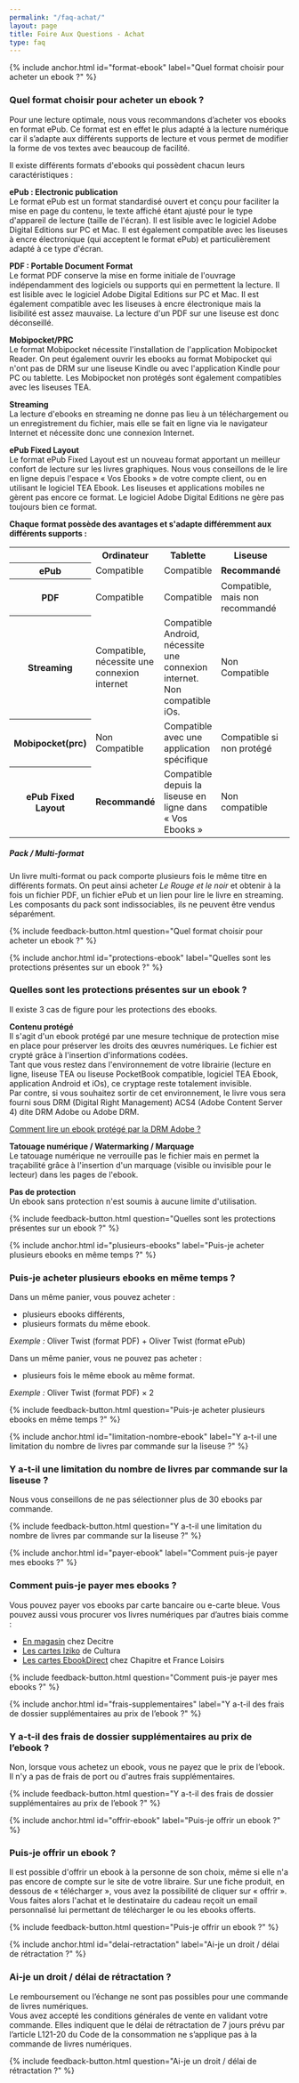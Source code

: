 ```yaml
---
permalink: "/faq-achat/"
layout: page
title: Foire Aux Questions - Achat
type: faq
---
```


{% include anchor.html id="format-ebook" label="Quel format choisir pour acheter un ebook ?" %}

### Quel format choisir pour acheter un ebook ?

<div class="protip"><p>Pour une lecture optimale, nous vous recommandons d’acheter vos ebooks en format ePub. Ce format est en effet le plus adapté à la lecture numérique car il s’adapte aux différents supports de lecture et vous permet de modifier la forme de vos textes avec beaucoup de facilité.</p></div>

Il existe différents formats d'ebooks qui possèdent chacun leurs caractéristiques :

<a id="format-epub"></a>
**ePub : Electronic publication**  
Le format ePub est un format standardisé ouvert et conçu pour faciliter la mise en page du contenu, le texte affiché étant ajusté pour le type d'appareil de lecture (taille de l'écran). Il est lisible avec le logiciel Adobe Digital Editions sur PC et Mac. Il est également compatible avec les liseuses à encre électronique (qui acceptent le format ePub) et particulièrement adapté à ce type d'écran.

<a id="format-pdf"></a>
**PDF : Portable Document Format**  
Le format PDF conserve la mise en forme initiale de l'ouvrage indépendamment des logiciels ou supports qui en permettent la lecture. Il est lisible avec le logiciel Adobe Digital Editions sur PC et Mac.
Il est également compatible avec les liseuses à encre électronique mais la lisibilité est assez mauvaise. La lecture d'un PDF sur une liseuse est donc déconseillé.

<a id="format-mobipocket"></a>
**Mobipocket/PRC**  
Le format Mobipocket nécessite l'installation de l'application Mobipocket Reader. On peut également ouvrir les ebooks au format Mobipocket qui n'ont pas de DRM sur une liseuse Kindle ou avec l'application Kindle pour PC ou tablette. Les Mobipocket non protégés sont également compatibles avec les liseuses TEA.

<a id="format-streaming"></a>
**Streaming**  
La lecture d'ebooks en streaming ne donne pas lieu à un téléchargement ou un enregistrement du fichier, mais elle se fait en ligne via le navigateur Internet et nécessite donc une connexion Internet.

<a id="format-epub-fixed-layout"></a>
**ePub Fixed Layout**  
Le format ePub Fixed Layout est un nouveau format apportant un meilleur confort de lecture sur les livres graphiques. Nous vous conseillons de le lire en ligne depuis l'espace « Vos Ebooks » de votre compte client, ou en utilisant le logiciel TEA Ebook. Les liseuses et applications mobiles ne gèrent pas encore ce format. Le logiciel Adobe Digital Editions ne gère pas toujours bien ce format.

**Chaque format possède des avantages et s'adapte différemment aux différents supports :**

<table class="table table-bordered">
    <tr>
        <th></th>
        <th>Ordinateur</th>
        <th>Tablette</th>
        <th>Liseuse</th>
        <th>Smartphone</th>
    </tr>
    <tr>
        <th>ePub</th>
        <td class="success">Compatible</td>
        <td class="success">Compatible</td>
        <td class="success"><strong>Recommandé</strong></td>
        <td class="success">Compatible</td>
    </tr>
    <tr>
        <th>PDF</th>
        <td class="success">Compatible</td>
        <td class="success">Compatible</td>
        <td class="warning">Compatible, mais non recommandé</td>
        <td class="success">Compatible</td>
    </tr>
    <tr>
        <th>Streaming</th>
        <td class="warning">Compatible, nécessite une connexion internet</td>
        <td class="warning">
            Compatible Android, nécessite une connexion internet.<br />
            Non compatible iOs.
        </td>
        <td class="danger">Non Compatible</td>
        <td class="warning">
            Compatible Android, nécessite une connexion internet.<br />
            Non compatible iOs.
        </td>
    </tr>
    <tr>
        <th>Mobipocket(prc)</th>
        <td class="danger">Non Compatible</td>
        <td class="warning">Compatible avec une application spécifique</td>
        <td class="warning">Compatible si non protégé</td>
        <td class="warning">Compatible avec une application spécifique</td>
    </tr>
    <tr>
        <th>ePub Fixed Layout</th>
        <td class="success" ><strong>Recommandé</strong></td>
        <td class="warning">Compatible depuis la liseuse en ligne dans « Vos Ebooks »</td>
        <td class="danger">Non compatible</td>
        <td class="warning">Compatible depuis la liseuse en ligne dans « Vos Ebooks »</td>
    </tr>
</table>

<div class="warningtip">
    <h5>Pack / Multi-format</h5>
    <p>Un livre multi-format ou pack comporte plusieurs fois le même titre en différents formats. On peut ainsi acheter <em>Le Rouge et le noir</em> et obtenir à la fois un fichier PDF, un fichier ePub et un lien pour lire le livre en streaming. Les composants du pack sont indissociables, ils ne peuvent être vendus séparément.</p>
</div>

{% include feedback-button.html question="Quel format choisir pour acheter un ebook ?" %}



{% include anchor.html id="protections-ebook" label="Quelles sont les protections présentes sur un ebook ?" %}

### Quelles sont les protections présentes sur un ebook ?

Il existe 3 cas de figure pour les protections des ebooks.

<a id="protection-drm"></a>
<a id="protection-adobe-drm"></a>
<a id="protection-care"></a>
**Contenu protégé**  
Il s'agit d'un ebook protégé par une mesure technique de protection mise en place pour préserver les droits des œuvres numériques. Le fichier est crypté grâce à l'insertion d'informations codées.  
Tant que vous restez dans l'environnement de votre librairie (lecture en ligne, liseuse TEA ou liseuse PocketBook compatible, logiciel TEA Ebook, application Android et iOs), ce cryptage reste totalement invisible.  
Par contre, si vous souhaitez sortir de cet environnement, le livre vous sera fourni sous DRM (Digital Right Management) ACS4 (Adobe Content Server 4) dite DRM Adobe ou Adobe DRM.

[Comment lire un ebook protégé par la DRM Adobe ?](http://aide.tea-ebook.com/ade/)

<a id="protection-watermarking"></a>
**Tatouage numérique / Watermarking / Marquage**  
Le tatouage numérique ne verrouille pas le fichier mais en permet la traçabilité grâce à l'insertion d'un marquage (visible ou invisible pour le lecteur) dans les pages de l'ebook.

<a id="protection-none"></a>
**Pas de protection**  
Un ebook sans protection n'est soumis à aucune limite d'utilisation.

{% include feedback-button.html question="Quelles sont les protections présentes sur un ebook ?" %}




{% include anchor.html id="plusieurs-ebooks" label="Puis-je acheter plusieurs ebooks en même temps ?" %}

### Puis-je acheter plusieurs ebooks en même temps ?

Dans un même panier, vous pouvez acheter :

- plusieurs ebooks différents, 
- plusieurs formats du même ebook.

*Exemple :* Oliver Twist (format PDF) + Oliver Twist (format ePub)

Dans un même panier, vous ne pouvez pas acheter :

- plusieurs fois le même ebook au même format. 

*Exemple :* Oliver Twist (format PDF) × 2

{% include feedback-button.html question="Puis-je acheter plusieurs ebooks en même temps ?" %}





{% include anchor.html id="limitation-nombre-ebook" label="Y a-t-il une limitation du nombre de livres par commande sur la liseuse ?" %}

### Y a-t-il une limitation du nombre de livres par commande sur la liseuse ?

Nous vous conseillons de ne pas sélectionner plus de 30 ebooks par commande.

{% include feedback-button.html question="Y a-t-il une limitation du nombre de livres par commande sur la liseuse ?" %}




{% include anchor.html id="payer-ebook" label="Comment puis-je payer mes ebooks ?" %}

### Comment puis-je payer mes ebooks ?

Vous pouvez payer vos ebooks par carte bancaire ou e-carte bleue. Vous pouvez aussi vous procurer vos livres numériques par d’autres biais comme :

- [En magasin](https://www.decitre.fr/nos-librairies) chez Decitre
- [Les cartes Iziko](https://www.cultura.com/communication-magasins/iziko.html) de Cultura
- [Les cartes EbookDirect](https://ebookdirect.fr/index.php/qui-sommes-nous) chez Chapitre et France Loisirs

{% include feedback-button.html question="Comment puis-je payer mes ebooks ?" %}




{% include anchor.html id="frais-supplementaires" label="Y a-t-il des frais de dossier supplémentaires au prix de l’ebook ?" %}

### Y a-t-il des frais de dossier supplémentaires au prix de l’ebook ?

Non, lorsque vous achetez un ebook, vous ne payez que le prix de l’ebook. Il n'y a pas de frais de port ou d'autres frais supplémentaires.

{% include feedback-button.html question="Y a-t-il des frais de dossier supplémentaires au prix de l’ebook ?" %}





{% include anchor.html id="offrir-ebook" label="Puis-je offrir un ebook ?" %}

### Puis-je offrir un ebook ?

Il est possible d'offrir un ebook à la personne de son choix, même si elle n'a pas encore de compte sur le site de votre libraire. 
Sur une fiche produit, en dessous de « télécharger », vous avez la possibilité de cliquer sur « offrir ». 
Vous faites alors l'achat et le destinataire du cadeau reçoit un email personnalisé lui permettant de télécharger le ou les ebooks offerts.

{% include feedback-button.html question="Puis-je offrir un ebook ?" %}




{% include anchor.html id="delai-retractation" label="Ai-je un droit / délai de rétractation ?" %}

### Ai-je un droit / délai de rétractation ?

Le remboursement ou l’échange ne sont pas possibles pour une commande de livres numériques.  
Vous avez accepté les conditions générales de vente en validant votre commande.
Elles indiquent que le délai de rétractation de 7 jours prévu par l’article L121-20 du Code de la consommation ne s’applique pas à la commande de livres numériques.

{% include feedback-button.html question="Ai-je un droit / délai de rétractation ?" %}

